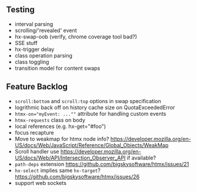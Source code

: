 ## Testing

* interval parsing
* scrolling/'revealed' event
* hx-swap-oob (verify, chrome coverage tool bad?)
* SSE stuff
* hx-trigger delay
* class operation parsing
* class toggling
* transition model for content swaps

## Feature Backlog

* `scroll:bottom` and `scroll:top` options in swap specification
* logrithmic back off on history cache size on QuotaExceededError
* `htmx-on="myEvent: ...""` attribute for handling custom events
* `htmx-requests` class on body
* local references (e.g. hx-get="#foo")
* focus recapture
* Move to weakmap for htmx node info?  https://developer.mozilla.org/en-US/docs/Web/JavaScript/Reference/Global_Objects/WeakMap
* Scroll handler use https://developer.mozilla.org/en-US/docs/Web/API/Intersection_Observer_API if available?
* `path-deps` extension <https://github.com/bigskysoftware/htmx/issues/21>
* `hx-select` implies same `hx-target`? <https://github.com/bigskysoftware/htmx/issues/26>
* support web sockets